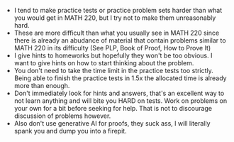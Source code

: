 - I tend to make practice tests or practice problem sets harder than what you would get in MATH 220, but I try not to make them unreasonably hard.
- These are more difficult than what you usually see in MATH 220 since there is already an abudance of material that contain problems similar to MATH 220 in its difficulty (See PLP, Book of Proof, How to Prove It)
- I give hints to homeworks but hopefully they won't be too obvious. I want to give hints on how to start thinking about the problem.
- You don't need to take the time limit in the practice tests too strictly. Being able to finish the practice tests in 1.5x the allocated time is already more than enough.
- Don't immediately look for hints and answers, that's an excellent way to not learn anything and will bite you HARD on tests. Work on problems on your own for a bit before seeking for help. That is not to discourage discussion of problems however.
- Also don't use generative AI for proofs, they suck ass, I will literally spank you and dump you into a firepit.
